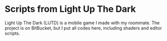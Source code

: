 # Scripts from Light Up The Dark

Light Up The Dark (LUTD) is a mobile game I made with my roommate.
The project is on BitBucket, but I put all codes here, including shaders and editor scripts.
